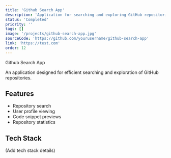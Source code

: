 ```yaml
---
title: 'Github Search App'
description: 'Application for searching and exploring GitHub repositories'
status: 'Completed'
priority: ''
tags: []
image: '/projects/github-search-app.jpg'
sourceCode: 'https://github.com/yourusername/github-search-app'
link: 'https://test.com'
order: 12
---
```


Github Search App

An application designed for efficient searching and exploration of GitHub repositories.

## Features

- Repository search
- User profile viewing
- Code snippet previews
- Repository statistics

## Tech Stack

(Add tech stack details)
